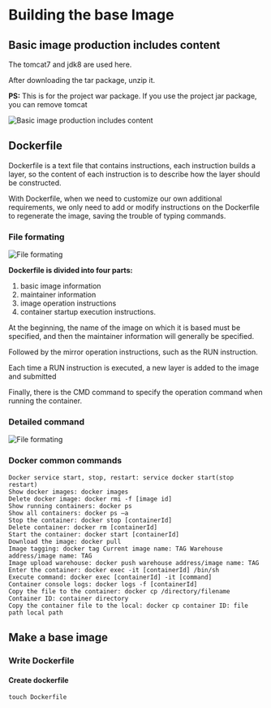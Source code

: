 # Building the base Image

## Basic image production includes content

The tomcat7 and jdk8 are used here. 

After downloading the tar package, unzip it.

**PS:** This is for the project war package. If you use the project jar package, you can remove tomcat

![Basic image production includes content](../Material/image/Project%20containerization%20transformation%20(4)%20—%20Basic%20image%20production%20includes%20content.png)

## Dockerfile

Dockerfile is a text file that contains instructions, each instruction builds a layer, so the content of each instruction is to describe how the layer should be constructed.

With Dockerfile, when we need to customize our own additional requirements, we only need to add or modify instructions on the Dockerfile to regenerate the image, saving the trouble of typing commands.

### File formating

![File formating](../Material/image/Project%20containerization%20transformation%20(4)%20—%20File%20formating.png)


**Dockerfile is divided into four parts:** 
1. basic image information
2. maintainer information
3. image operation instructions
4. container startup execution instructions.

At the beginning, the name of the image on which it is based must be specified, and then the maintainer information will generally be specified.

Followed by the mirror operation instructions, such as the RUN instruction.

Each time a RUN instruction is executed, a new layer is added to the image and submitted

Finally, there is the CMD command to specify the operation command when running the container.

### Detailed command

![File formating](../Material/image/Project%20containerization%20transformation%20(4)%20—%20command%20detail.png)

### Docker common commands

```shell script
Docker service start, stop, restart: service docker start(stop restart)
Show docker images: docker images
Delete docker image: docker rmi -f [image id]
Show running containers: docker ps
Show all containers: docker ps –a
Stop the container: docker stop [containerId]
Delete container: docker rm [containerId]
Start the container: docker start [containerId]
Download the image: docker pull
Image tagging: docker tag Current image name: TAG Warehouse address/image name: TAG
Image upload warehouse: docker push warehouse address/image name: TAG
Enter the container: docker exec -it [containerId] /bin/sh
Execute command: docker exec [containerId] -it [command]
Container console logs: docker logs -f [containerId]
Copy the file to the container: docker cp /directory/filename Container ID: container directory
Copy the container file to the local: docker cp container ID: file path local path
```

## Make a base image

### Write Dockerfile

#### Create dockerfile
```shell script
touch Dockerfile
```










